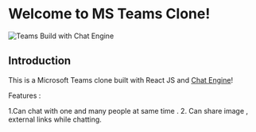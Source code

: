 
# Welcome to MS Teams Clone!

![Teams Build with Chat Engine](https://i.ibb.co/vDhx8Md/Whats-App-Image-2021-01-26-at-02-01-43.jpg)

## Introduction

This is a Microsoft Teams clone built with React JS and [Chat Engine](https://chatengine.io)!

Features : 

1.Can chat with one and many people at same time .
2. Can share image , external links while chatting.
